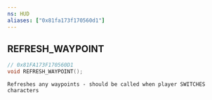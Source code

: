```yaml
---
ns: HUD
aliases: ["0x81fa173f170560d1"]
---
```

## REFRESH_WAYPOINT

```c
// 0x81FA173F170560D1
void REFRESH_WAYPOINT();
```

```
Refreshes any waypoints - should be called when player SWITCHES characters
```

